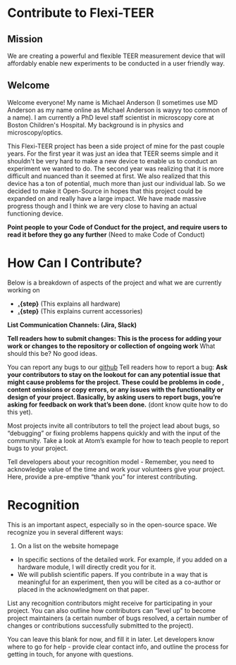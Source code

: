 # Contribute to Flexi-TEER

## Mission
We are creating a powerful and flexible TEER measurement device that will affordably enable new experiments to be conducted in a user friendly way. 

## Welcome

Welcome everyone! My name is Michael Anderson (I sometimes use MD Anderson as my name online as Michael Anderson is wayyy too common of a name). I am currently a PhD level staff scientist in microscopy core at Boston Children's Hospital. My background is in physics and microscopy/optics. 

This Flexi-TEER project has been a side project of mine for the past couple years. For the first year it was just an idea that TEER seems simple and it shouldn't be very hard to make a new device to enable us to conduct an experiment we wanted to do. The second year was realizing that it is more difficult and nuanced than it seemed at first. We also realized that this device has a ton of potential, much more than just our individual lab. So we decided to make it Open-Source in hopes that this project could be expanded on and really have a large impact. We have made massive progress though and I think we are very close to having an actual functioning device. 

**Point people to your Code of Conduct for the project, and require users to read it before they go any further** (Need to make Code of Conduct)

# How Can I Contribute?

Below is a breakdown of aspects of the project and what we are currently working on

* **[.](hardware.md){step}** (This explains all hardware)
* **[.](Accessories.md){step}** (This explains current accessories)


**List Communication Channels: (Jira, Slack)**

**Tell readers how to submit changes: This is the process for adding your work or changes to the repository or collection of ongoing work** What should this be? No good ideas. 


You can report any bugs to our [github](https://github.com/mdanderson03/Flexi-TEER)
Tell readers how to report a bug: 
**Ask your contributors to stay on the lookout for can any potential issue that might cause problems for the project. These could be problems in code , content omissions or copy errors, or any issues with the functionality or design of your project. Basically, by asking users to report bugs, you’re asking for feedback on work that’s been done.** (dont know quite how to do this yet).

Most projects invite all contributors to tell the project lead about bugs, so “debugging” or fixing problems happens quickly and with the input of the community. Take a look at Atom’s example for how to teach people to report bugs to your project.

Tell developers about your recognition model - Remember, you need to acknowledge value of the time and work your volunteers give your project. Here, provide a pre-emptive “thank you” for interest contributing. 
# Recognition

This is an important aspect, especially so in the open-source space. We recognize you in several different ways:

1. On a list on the website homepage
* In specific sections of the detailed work. For example, if you added on a hardware module, I will directly credit you for it. 
* We will publish scientific papers. If you contribute in a way that is meaningful for an experiment, then you will be cited as a co-author or placed in the acknowledgment on that paper. 
  
List any recognition contributors might receive for participating in your project. You can also outline how contributors can “level up” to become project maintainers (a certain number of bugs resolved, a certain number of changes or contributions successfully submitted to the project). 

You can leave this blank for now, and fill it in later.
Let developers know where to go for help - provide clear contact info, and outline the process for getting in touch, for anyone with questions.